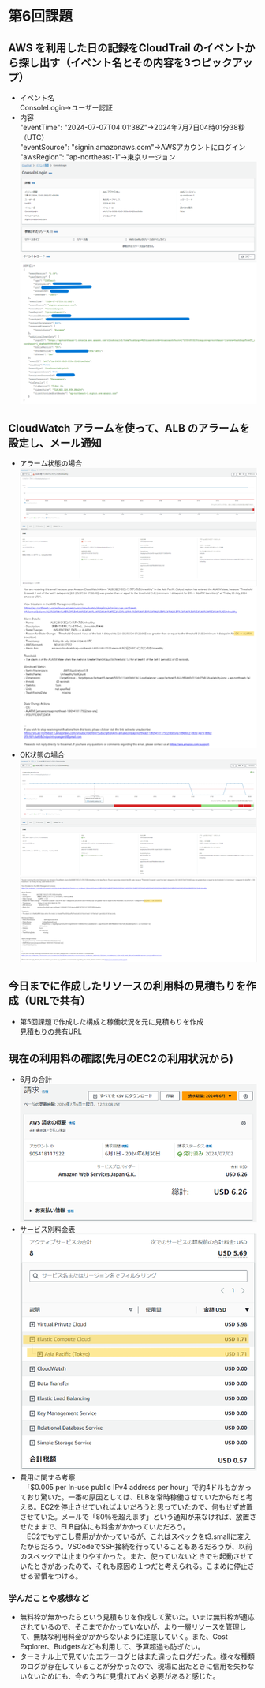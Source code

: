 # 第6回課題
## AWS を利用した日の記録をCloudTrail のイベントから探し出す（イベント名とその内容を3つピックアップ）
- イベント名  
ConsoleLogin→ユーザー認証  
- 内容  
"eventTime": "2024-07-07T04:01:38Z"→2024年7月7日04時01分38秒（UTC）  
"eventSource": "signin.amazonaws.com"→AWSアカウントにログイン  
"awsRegion": "ap-northeast-1"→東京リージョン  
![CloudTrail1](images/lecture06-1(1).png)
![CloudTrail2](images/lecture06-1(2).png)
## CloudWatch アラームを使って、ALB のアラームを設定し、メール通知
- アラーム状態の場合
![アラーム状態](images/lecture06-2(1).png)
![アラームの通知](images/lecture06-2(2).png)
- OK状態の場合
![OK状態](images/lecture06-3(1).png)
![アラーム解除通知](images/lecture06-3(2).png)
## 今日までに作成したリソースの利用料の見積もりを作成（URLで共有）
- 第5回課題で作成した構成と稼働状況を元に見積もりを作成  
[見積もりの共有URL](https://calculator.aws/#/estimate?id=698ae8b13af42f70e8308fbf19966f99e64b2941)
## 現在の利用料の確認(先月のEC2の利用状況から)
- 6月の合計  
![6月の合計](images/lecture06-4(1).png)
- サービス別料金表  
![6月のサービス別](images/lecture06-4(2).png)  
- 費用に関する考察  
　「$0.005 per In-use public IPv4 address per hour」で約4ドルもかかっており驚いた。一番の原因としては、ELBを常時稼働させていたからだと考える。EC2を停止させていればよいだろうと思っていたので、何もせず放置させていた。メールで「80％を超えます」という通知が来なければ、放置させたままで、ELB自体にも料金がかかっていただろう。  
　EC2でもすこし費用がかかっているが、これはスペックをt3.smallに変えたからだろう。VSCodeでSSH接続を行っていることもあるだろうが、以前のスペックでは止まりやすかった。また、使っていないときでも起動させていたときがあったので、それも原因の１つだと考えられる。こまめに停止させる習慣をつける。
### 学んだことや感想など
- 無料枠が無かったらという見積もりを作成して驚いた。いまは無料枠が適応されているので、そこまでかかっていないが、より一層リソースを管理して、無駄な利用料金がかからないように注意していく。また、Cost Explorer、Budgetsなども利用して、予算超過も防ぎたい。
- ターミナル上で見ていたエラーログとはまた違ったログだった。様々な種類のログが存在していることが分かったので、現場に出たときに信用を失わないないためにも、今のうちに見慣れておく必要があると感じた。